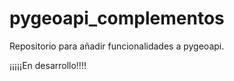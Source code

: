 # pygeoapi_complementos

Repositorio para añadir funcionalidades a pygeoapi.

¡¡¡¡¡En desarrollo!!!!